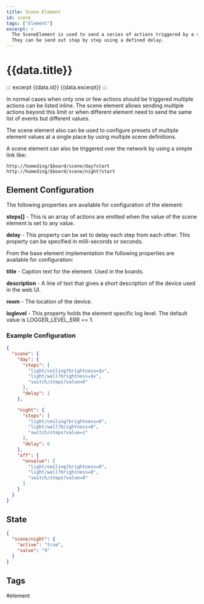 ```yaml
---
title: Scene Element
id: scene
tags: ["Element"]
excerpt: >
  The SceneElement is used to send a series of actions triggered by a single incoming action.
  They can be send out step by step using a defined delay.
---
```


# {{data.title}}

::: excerpt {{data.id}}
{{data.excerpt}}
:::

In normal cases when only one or few actions should be triggered multiple actions can be listed inline.
The scene element allows sending multiple actions beyond this limit or when different element
need to send the same list of events but different values.

The scene element also can be used to configure presets of multiple element values
at a single place by using multiple scene definitions.

A scene element can also be triggered over the network by using a simple link like:

    http://homeding/$board/scene/day?start
    http://homeding/$board/scene/night?start


## Element Configuration

The following properties are available for configuration of the element:

<object data="/element.svg?scene" type="image/svg+xml"></object>

**steps[]** - This is an array of actions are emitted when the value of the scene element is set to any value.

**delay** - This property can be set to delay each step from each other. This property can be specified in milli-seconds or seconds.

From the base element implementation the following properties are available for configuration:

**title** - Caption text for the element. Used in the boards.

**description** - A line of text that gives a short description of the device used in the web UI.

**room** - The location of the device.

**loglevel** - This property holds the element specific log level. The default value is LOGGER_LEVEL_ERR == 1.


### Example Configuration

```json
{
  "scene": {
    "day": {
      "steps": [
        "light/ceiling?brightness=$v",
        "light/wall?brightness=$v",
        "switch/steps?value=0"
      ],
      "delay": 1
    },

    "night": {
      "steps": [
        "light/ceiling?brightness=0",
        "light/wall?brightness=0",
        "switch/steps?value=1"
      ],
      "delay": 0
    },
    "off": {
      "onvalue": [
        "light/ceiling?brightness=0",
        "light/wall?brightness=0",
        "switch/steps?value=0"
      ]
    }
  }
}
```

## State

```json
{
  "scene/night": {
    "active": "true",
    "value": "9"
  }
}
```

## Tags

#element
